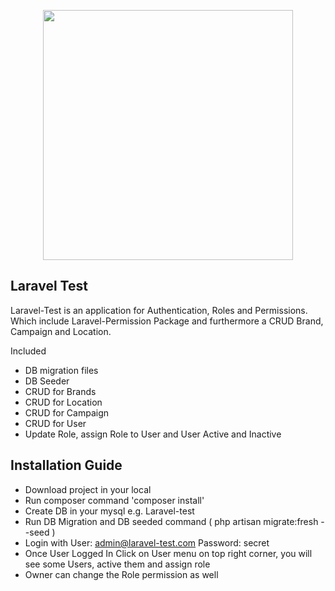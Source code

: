 <p align="center"><img src="https://res.cloudinary.com/dtfbvvkyp/image/upload/v1566331377/laravel-logolockup-cmyk-red.svg" width="400"></p>

## Laravel Test

Laravel-Test is an application for Authentication, Roles and Permissions. Which include Laravel-Permission Package and furthermore a CRUD Brand, Campaign and Location.

Included
- DB migration files
- DB Seeder
- CRUD for Brands
- CRUD for Location
- CRUD for Campaign
- CRUD for User
- Update Role, assign Role to User and User Active and Inactive

## Installation Guide

- Download project in your local
- Run composer command 'composer install'
- Create DB in your mysql e.g. Laravel-test
- Run DB Migration and DB seeded command ( php artisan migrate:fresh --seed )
- Login with User: admin@laravel-test.com Password: secret
- Once User Logged In Click on User menu on top right corner, you will see some Users, active them and assign role
- Owner can change the Role permission as well 
